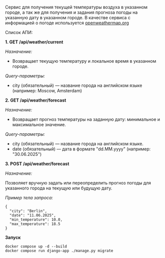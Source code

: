 Сервис для получения текущей температуры воздуха в указанном городе,
а так же для получения и задания прогноза погоды на указанную дату в указанном городе. 
В качестве сервиса с информацией о погоде используется [openweathermap.org](openweathermap.org)

Список АПИ:

**1. GET /api/weather/current**

*Назначение:*

- Возвращает текущую температуру и локальное время в указанном городе.

*Query-параметры:*
 - city (обязательный) — название города на английском языке (например: Moscow, Amsterdam)

**2. GET /api/weather/forecast**

*Назначение:*

- Возвращает прогноз температуры на заданную дату: минимальное и максимальное значение.

*Query-параметры:*

- city (обязательный) — название города на английском языке.
- date (обязательный) — дата в формате "dd.MM.yyyy" (например: "30.06.2025")

**3. POST /api/weather/forecast**

*Назначение:*

Позволяет вручную задать или переопределить прогноз погоды для указанного города на текущую или будущую дату.

*Пример тела запроса:*

```
{
  "city": "Berlin",
  "date": "11.06.2025",
  "min_temperature": 10.0,
  "max_temperature": 18.5
}
```

**Запуск**

```
docker compose up -d --build
docker compose run django-app ./manage.py migrate
```
